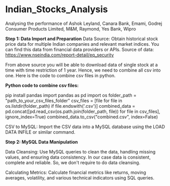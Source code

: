 # Indian_Stocks_Analysis
Analysing the performance of Ashok Leyland, Canara Bank, Emami,  Godrej Consumer Products Limited, M&amp;M, Raymond, Yes Bank, Wipro

**Step 1: Data Import and Preparation**
Data Source:
Obtain historical stock price data for multiple Indian companies and relevant market indices. You can find this data from financial data providers or APIs.
Source of data: https://www.nseindia.com/report-detail/eq_security

From above source you will be able to download data of single stock at a time with time restriction of 1 year.
Hence, we need to combine all csv into one. Here is the code to combine csv files in python.

**Python code to combine csv files:**

pip install pandas
import pandas as pd
import os
folder_path = "path_to_your_csv_files_folder"
csv_files = [file for file in os.listdir(folder_path) if file.endswith('.csv')]
combined_data = pd.concat([pd.read_csv(os.path.join(folder_path, file)) for file in csv_files], ignore_index=True)
combined_data.to_csv("combined.csv", index=False)


CSV to MySQL:
Import the CSV data into a MySQL database using the LOAD DATA INFILE or similar command.

**Step 2: MySQL Data Manipulation**

Data Cleansing:
Use MySQL queries to clean the data, handling missing values, and ensuring data consistency. In our case data is consistent, complete and reliable. So, we don't require to do data cleansing.

Calculating Metrics:
Calculate financial metrics like returns, moving averages, volatility, and various technical indicators using SQL queries.

